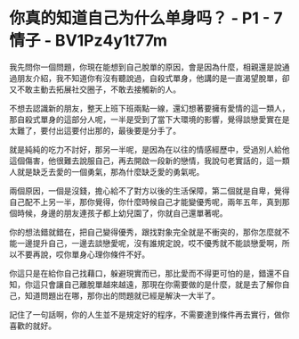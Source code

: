 # 你真的知道自己为什么单身吗？ - P1 - 7情子 - BV1Pz4y1t77m

我先問你一個問題，你現在能想到自己脫單的原因，會是因為什麼，相親還是說通過朋友介紹，我不知道你有沒有聽說過，自殺式單身，他講的是一直渴望脫單，卻又不敢主動去拓展社交圈子，不敢去接觸新的人。

不想去認識新的朋友，整天上班下班兩點一線，還幻想著要擁有愛情的這一類人，那自殺式單身的這部分人呢，一半是受到了當下大環境的影響，覺得談戀愛實在是太難了，要付出這要付出那的，最後要是分手了。

就是純純的吃力不討好，那另一半呢，是因為在以往的情感經歷中，受過別人給他這個傷害，他很難去說服自己，再去開啟一段新的戀情，我說句老實話的，這一類人就是缺乏去愛的一個勇氣，那為什麼缺乏愛的勇氣呢。

兩個原因，一個是沒錢，擔心給不了對方以後的生活保障，第二個就是自卑，覺得自己配不上另一半，那你覺得，你什麼時候自己才能變優秀呢，兩年五年，真到那個時候，身邊的朋友連孩子都上幼兒園了，你就自己還單著呢。

你的想法錯就錯在，把自己變得優秀，跟找對象完全就是不衝突的，那你怎麼就不能一邊提升自己，一邊去談戀愛呢，沒有誰規定說，哎不優秀就不能談戀愛啊，所以不要再說，哎你單身心理你條件不好。

你這只是在給你自己找藉口，躲避現實而已，那比愛而不得更可怕的是，錯還不自知，你這只會讓自己離脫單越來越遠，那現在你需要做的是什麼，就是去了解你自己，知道問題出在哪，那你出的問題就已經是解決一大半了。

記住了一句話啊，你的人生並不是規定好的程序，不需要達到條件再去實行，做你喜歡的就好。